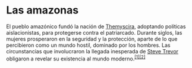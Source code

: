 # Las amazonas

<p>El pueblo amazónico fundó la nación de <a href="/wiki/Temiscira_(c%C3%B3mic)" title="Temiscira (cómic)">Themyscira</a>, adoptando políticas aislacionistas, para protegerse contra el patriarcado. Durante siglos, las mujeres prosperaron en la seguridad y la protección, aparte de lo que percibieron como un mundo hostil, dominado por los hombres. Las circunstancias que involucraron la llegada inesperada de <a href="/wiki/Steve_Trevor" title="Steve Trevor">Steve Trevor</a> obligaron a revelar su existencia al mundo moderno.<sup id="cite_ref-1" class="reference separada"><a href="#cite_note-1"><span class="corchete-llamada">[</span>1<span class="corchete-llamada">]</span></a></sup>​<sup id="cite_ref-2" class="reference separada"><a href="#cite_note-2"><span class="corchete-llamada">[</span>2<span class="corchete-llamada">]</span></a></sup>​
</p>
